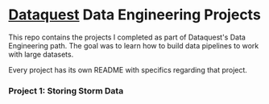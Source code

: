 # [Dataquest](https://www.dataquest.io/) Data Engineering Projects

This repo contains the projects I completed as part of Dataquest's Data Engineering path. The goal was to learn how to build data pipelines to work with large datasets.

Every project has its own README with specifics regarding that project.

### Project 1: Storing Storm Data